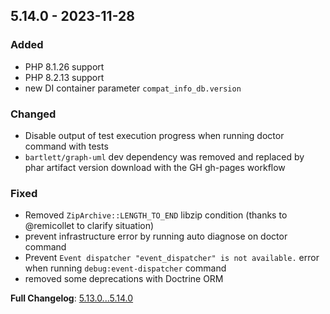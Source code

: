
## 5.14.0 - 2023-11-28

### Added

- PHP 8.1.26 support
- PHP 8.2.13 support
- new DI container parameter `compat_info_db.version`

### Changed

- Disable output of test execution progress when running doctor command with tests
- `bartlett/graph-uml` dev dependency was removed and replaced by phar artifact version download with the GH gh-pages workflow

### Fixed

- Removed `ZipArchive::LENGTH_TO_END` libzip condition (thanks to @remicollet to clarify situation)
- prevent infrastructure error by running auto diagnose on doctor command
- Prevent `Event dispatcher "event_dispatcher" is not available.` error when running `debug:event-dispatcher` command
- removed some deprecations with Doctrine ORM

**Full Changelog**: [5.13.0...5.14.0](https://github.com/llaville/php-compatinfo-db/compare/5.13.0...5.14.0)
